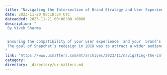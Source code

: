 ```yaml
---
title: "Navigating the Intersection of Brand Strategy and User Experience"
date: 2023-11-20 08:18:54 UTC
dateadded: 2023-11-21 00:00:08 +0000
description: "
 By Vivek Sharma 


 Ensuring the compatibility of your user experience  and your  brand’s potential users is the key to accessing and dominating a targeted market successfully. Historically, despite their having a strong brand image, bad user experiences have ruined several renowned businesses. Two examples of  poorly done branding and marketing practices can provide better clarity. 
 The goal of Snapchat’s redesign in 2018 was to attract a wider audience and, thus, satisfy  advertisers. But the design merged friend’s stories with publisher’s content, leading to user confusion and frustration. The backlash was so intense that over 1.2 million users petitioned the company to restore the old design, forcing Snapchat to revert some of its design changes as its platform growth stagnated. Read More 
"
link: "https://www.uxmatters.com/mt/archives/2023/11/navigating-the-intersection-of-brand-strategy-and-user-experience.php"
category:
directory: _directory/ux-matters.md
---
```

